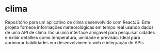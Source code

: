 # clima
Repositório para um aplicativo de clima desenvolvido com ReactJS. Este projeto fornece informações meteorológicas em tempo real usando dados de uma API de clima. Inclui uma interface amigável para pesquisar cidades e exibir detalhes como temperatura, umidade e previsão. Ideal para aprimorar habilidades em desenvolvimento web e integração de APIs.
